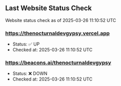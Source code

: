 ## Last Website Status Check

<!-- GitHub Action will update the section below -->
Website status check as of 2025-03-26 11:10:52 UTC

### https://thenocturnaldevgypsy.vercel.app
- Status: ✅ UP
- Checked at: 2025-03-26 11:10:52 UTC

### https://beacons.ai/thenocturnaldevgypsy
- Status: ❌ DOWN
- Checked at: 2025-03-26 11:10:52 UTC


<!-- End of GitHub Action update section -->
